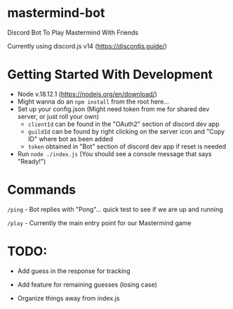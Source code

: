 # mastermind-bot

Discord Bot To Play Mastermind With Friends

Currently using discord.js v14 (https://discordjs.guide/)


# Getting Started With Development

- Node v.18.12.1 (https://nodejs.org/en/download/)
- Might wanna do an `npm install` from the root here...
- Set up your config.json (Might need token from me for shared dev server, or just roll your own)
    - `clientId` can be found in the "OAuth2" section of discord dev app
    - `guildId` can be found by right clicking on the server icon and "Copy ID" where bot as been added
    - `token` obtained in "Bot" section of discord dev app if reset is needed
- Run `node ./index.js` (You should see a console message that says "Ready!")

# Commands 

`/ping` - Bot replies with "Pong"... quick test to see if we are up and running

`/play` - Currently the main entry point for our Mastermind game

# TODO: 

- Add guess in the response for tracking

- Add feature for remaining guesses (losing case)

- Organize things away from index.js
